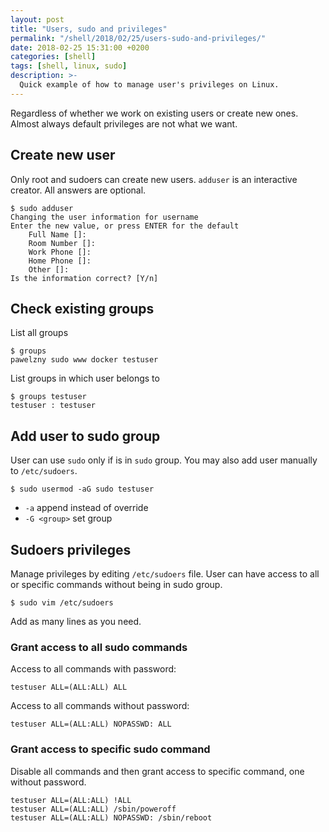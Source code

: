 ```yaml
---
layout: post
title: "Users, sudo and privileges"
permalink: "/shell/2018/02/25/users-sudo-and-privileges/"
date: 2018-02-25 15:31:00 +0200
categories: [shell]
tags: [shell, linux, sudo]
description: >-
  Quick example of how to manage user's privileges on Linux.
---
```


Regardless of whether we work on existing users or create new ones.
Almost always default privileges are not what we want.

## Create new user

Only root and sudoers can create new users.
`adduser` is an interactive creator. All answers are optional.

```console
$ sudo adduser
Changing the user information for username
Enter the new value, or press ENTER for the default
    Full Name []:
    Room Number []:
    Work Phone []:
    Home Phone []:
    Other []:
Is the information correct? [Y/n]
```

## Check existing groups

List all groups

```console
$ groups
pawelzny sudo www docker testuser
```

List groups in which user belongs to

```console
$ groups testuser
testuser : testuser
```

## Add user to sudo group

User can use `sudo` only if is in `sudo` group.
You may also add user manually to `/etc/sudoers`.

```console
$ sudo usermod -aG sudo testuser
```

* `-a` append instead of override
* `-G <group>` set group

## Sudoers privileges

Manage privileges by editing `/etc/sudoers` file.
User can have access to all or specific commands without being in sudo group.

```console
$ sudo vim /etc/sudoers
```

Add as many lines as you need.

### Grant access to all sudo commands

Access to all commands with password:

```
testuser ALL=(ALL:ALL) ALL
```

Access to all commands without password:

```
testuser ALL=(ALL:ALL) NOPASSWD: ALL
```

### Grant access to specific sudo command

Disable all commands and then grant access to specific command, one without password.

```
testuser ALL=(ALL:ALL) !ALL
testuser ALL=(ALL:ALL) /sbin/poweroff
testuser ALL=(ALL:ALL) NOPASSWD: /sbin/reboot
```
